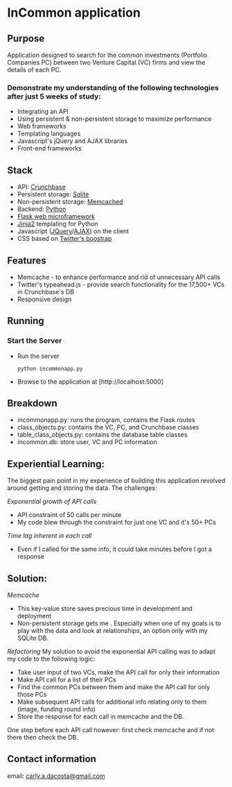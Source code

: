 # InCommon application

## Purpose

Application designed to search for the common investments (Portfolio Companies PC) between two Venture Capital (VC) firms and view the details of each PC.

### Demonstrate my understanding of the following technologies after just 5 weeks of study:
* Integrating an API
* Using persistent & non-persistent storage to maximize performance
* Web frameworks
* Templating languages
* Javascript's jQuery and AJAX libraries
* Front-end frameworks

## Stack

* API: [Crunchbase](https://developer.crunchbase.com/)
* Persistent storage: [Sqlite](http://www.sqlite.org/)
* Non-persistent storage: [Memcached](http://memcached.org/)
* Backend: [Python](https://www.python.org/)
* [Flask web microframework](http://flask.pocoo.org/)
* [Jinja2](http://jinja.pocoo.org/docs/dev/) templating for Python
* Javascript ([JQuery](http://jquery.com/)/[AJAX](http://api.jquery.com/category/ajax/)) on the client
* CSS based on [Twitter's boostrap](http://twitter.github.com/bootstrap/)

## Features

* Memcache - to enhance performance and rid of unnecessary API calls
* Twitter's typeahead.js - provide search functionality for the 17,500+ VCs in Crunchbase's DB
* Responsive design

## Running
### Start the Server
* Run the server
    ```
    python incommonapp.py
    ```
* Browse to the application at [http://localhost:5000]

## Breakdown
* incommonapp.py: runs the program, contains the Flask routes
* class_objects.py:  contains the VC, PC, and Crunchbase classes
* table_class_objects.py:  contains the database table classes
* incommon.db:  store user, VC and PC information


## Experiential Learning:

The biggest pain point in my experience of building this application revolved around getting and storing the data.  The challenges:

*Exponential growth of API calls*
* API constraint of 50 calls per minute
* My code blew through the constraint for just one VC and it's 50+ PCs

*Time lag inherent in each call*
* Even if I called for the same info, it could take minutes before I got a response 


## Solution:

*Memcache*
* This key-value store saves precious time in development and deployment
* Non-persistent storage gets me .  Especially when one of my goals is to play with the data and look at relationships, an option only with my SQLite DB.

*Refactoring*
My solution to avoid the exponential API calling was to adapt my code to the following logic:
* Take user input of two VCs, make the API call for only their information
* Make API call for a list of their PCs
* Find the common PCs between them and make the API call for only those PCs
* Make subsequent API calls for additional info relating only to them (image, funding round info)
* Store the response for each call in  memcache and the DB.

One step before each API call however: first check memcache and if not there then check the DB.

Contact information
---------------------------------
email: carly.a.dacosta@gmail.com